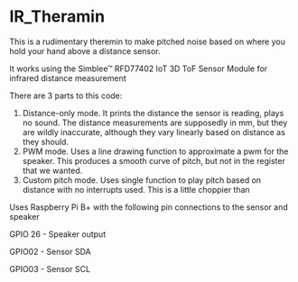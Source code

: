 # IR_Theramin

This is a rudimentary theremin to make pitched noise based on where
you hold your hand above a distance sensor.

It works using the Simblee™ RFD77402 IoT 3D ToF Sensor Module
for infrared distance measurement

There are 3 parts to this code:
1. Distance-only mode. It prints the distance the sensor is reading,
plays no sound. The distance measurements are supposedly in mm, but
they are wildly inaccurate, although they vary linearly based on
distance as they should.
2. PWM mode. Uses a line drawing function to approximate a pwm for the
speaker. This produces a smooth curve of pitch, but not in the
register that we wanted. 
3. Custom pitch mode. Uses single function to play pitch based on
distance with no interrupts used. This is a little choppier than 

Uses Raspberry Pi B+ with the following  pin connections to the
sensor and speaker

GPIO 26 - Speaker output

GPIO02 - Sensor SDA

GPIO03 - Sensor SCL

